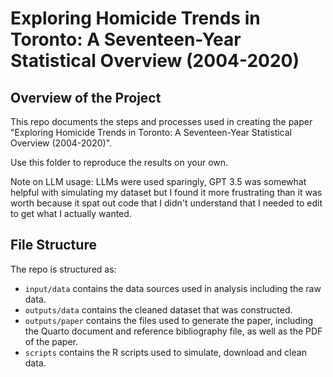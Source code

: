 # Exploring Homicide Trends in Toronto: A Seventeen-Year Statistical Overview (2004-2020)

## Overview of the Project

This repo documents the steps and processes used in creating the paper "Exploring Homicide Trends in Toronto: A Seventeen-Year Statistical Overview (2004-2020)". 

Use this folder to reproduce the results on your own.

Note on LLM usage: 
LLMs were used sparingly, GPT 3.5 was somewhat helpful with simulating my dataset but I found it more frustrating than it was worth because it spat out code that I didn't understand that I needed to edit to get what I actually wanted.  

## File Structure

The repo is structured as:

-   `input/data` contains the data sources used in analysis including the raw data.
-   `outputs/data` contains the cleaned dataset that was constructed.
-   `outputs/paper` contains the files used to generate the paper, including the Quarto document and reference bibliography file, as well as the PDF of the paper. 
-   `scripts` contains the R scripts used to simulate, download and clean data.
